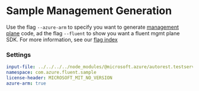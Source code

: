 # Sample Management Generation

Use the flag `--azure-arm` to specify you want to generate [management plane][mgmt] code, ad the flag `--fluent` to show you want a fluent mgmt plane SDK. For more information, see our [flag index][flag_index]

### Settings

``` yaml
input-file: ../../../../node_modules/@microsoft.azure/autorest.testserver/swagger/head.json
namespace: com.azure.fluent.sample
license-header: MICROSOFT_MIT_NO_VERSION
azure-arm: true
```

<!-- LINKS -->
[mgmt]: https://docs.microsoft.com/en-us/azure/azure-resource-manager/management/control-plane-and-data-plane#control-plane
[flag_index]: https://github.com/Azure/autorest/tree/master/docs/generate/flags.md
